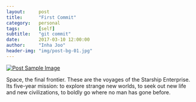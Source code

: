 ```yaml
---
layout:     post
title:      "First Commit"
category:   personal
tags:       [self]
subtitle:   "git commit"
date:       2017-03-10 12:00:00
author:     "Inha Joo"
header-img: "img/post-bg-01.jpg"
---
```

<a href="#">
    <img src="{{ site.baseurl }}/img/post-sample-image.jpg" alt="Post Sample Image">
</a>

<p>Space, the final frontier. These are the voyages of the Starship Enterprise. Its five-year mission: to explore strange new worlds, to seek out new life and new civilizations, to boldly go where no man has gone before.</p>

